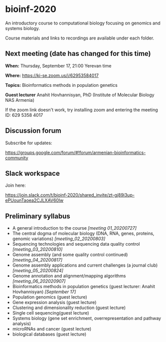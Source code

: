 # bioinf-2020
An introductory course to computational biology focusing on genomics and systems biology. 

Course materials and links to recordings are available under each folder. 

## Next meeting (date has changed for this time)

**When:** Thursday, September 17, 21:00 Yerevan time

**Where:** https://ki-se.zoom.us/j/62953584017 

**Topics:** Bioinformatics methods in population genetics

**Guest lecturer** Anahit Hovhannisyan, PhD (Institute of Molecular Biology NAS Armenia)

If the zoom link doesn't work, try installing zoom and entering the meeting ID: 629 5358 4017

## Discussion forum

Subscribe for updates: 

https://groups.google.com/forum/#!forum/armenian-bioinformatics-community 

## Slack workspace 

Join here:

https://join.slack.com/t/bioinf-2020/shared_invite/zt-gj89i3up-ePUounTaoea2CJLXAV60lw 

## Preliminary syllabus
- A general introduction to the course *[meeting 01_20200727]*
- The central dogma of molecular biology (DNA, RNA, genes, proteins, genomic variations) *[meeting_02_20200803]*
- Sequencing technologies and sequencing data quality control *[meeting_03_20200810]*
- Genome assembly (and some quality control continued) *[meeting_04_20200817]*
- Genome assembly applications and current challenges (a journal club) *[meeting_05_20200824]*
- Genome annotation and alignment/mapping algorithms *[meeting_06_202020907]*
- Bioinformatics methods in population genetics (guest lecturer: Anahit Hovhannisyan) *[September 17]*
- Population genomics (guest lecture) 
- Gene expression analysis (guest lecture) 
- Clustering and dimensionality reduction (guest lecture) 
- Single cell sequencing(guest lecture) 
- Systems biology (gene set enrichment, overrepresentation and pathway analysis) 
- microRNAs and cancer (guest lecture) 
- biological databases (guest lecture)
